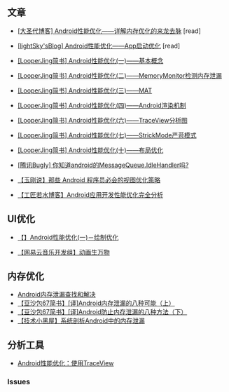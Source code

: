 ## 文章

* [[大圣代博客] Android性能优化——详解内存优化的来龙去脉](http://blog.csdn.net/qq_23191031/article/details/63685756) [read]
* [[lightSky'sBlog] Android性能优化——App启动优化](http://www.lightskystreet.com/2016/10/15/android-optimize-start/) [read]

* [[LooperJing简书] Android性能优化(一)——基本概念](https://www.jianshu.com/p/c0e5c13d5ecb)
* [[LooperJing简书] Android性能优化(二)——MemoryMonitor检测内存泄漏](https://www.jianshu.com/p/ef9081050f5c)
* [[LooperJing简书] Android性能优化(三)——MAT](https://www.jianshu.com/p/2d47d1cf5ccf)
* [[LooperJing简书] Android性能优化(四)——Android渲染机制](https://www.jianshu.com/p/9ac245657127)
* [[LooperJing简书] Android性能优化(六)——TraceView分析图](https://www.jianshu.com/p/388c693c1b58)
* [[LooperJing简书] Android性能优化(七)——StrickMode严苛模式](https://www.jianshu.com/p/2ebc9363ea16)
* [[LooperJing简书] Android性能优化(十)——布局优化](https://www.jianshu.com/p/c0e0cca14162)

* [[腾讯Bugly] 你知道android的MessageQueue.IdleHandler吗?](https://zhuanlan.zhihu.com/p/30601168)

* [【玉刚说】那些 Android 程序员必会的视图优化策略](https://mp.weixin.qq.com/s/ep-Assy2j_EOUW8uWUQfSQ)


* [【工匠若水博客】Android应用开发性能优化完全分析](https://blog.csdn.net/yanbober/article/details/48394201)

## UI优化
* [【】Android性能优化(一)－绘制优化](http://czhzero.com/2017/02/07/performance-optimization-1/)

* [【网易云音乐开发组】动画生万物](https://www.zhihu.com/people/cloudmuisc/posts)


## 内存优化
* [Android内存泄漏查找和解决](https://blog.csdn.net/xyq046463/article/details/51769728)
* [【豆沙包67简书】[译]Android内存泄漏的八种可能（上）](https://www.jianshu.com/p/ac00e370f83d)
* [【豆沙包67简书】[译]Android防止内存泄漏的八种方法（下）](https://www.jianshu.com/p/c5ac51d804fa)
* [【技术小黑屋】系统剖析Android中的内存泄漏](https://droidyue.com/blog/2016/11/23/memory-leaks-in-android/)

## 分析工具
* [Android性能优化：使用TraceView](http://blog.csdn.net/u011240877/article/details/54347396)

### Issues
#####